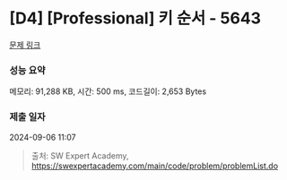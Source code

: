 # [D4] [Professional] 키 순서 - 5643 

[문제 링크](https://swexpertacademy.com/main/code/problem/problemDetail.do?contestProbId=AWXQsLWKd5cDFAUo) 

### 성능 요약

메모리: 91,288 KB, 시간: 500 ms, 코드길이: 2,653 Bytes

### 제출 일자

2024-09-06 11:07



> 출처: SW Expert Academy, https://swexpertacademy.com/main/code/problem/problemList.do